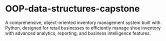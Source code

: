 # OOP-data-structures-capstone
A comprehensive, object-oriented inventory management system built with Python, designed for retail businesses to efficiently manage shoe inventory with advanced analytics, reporting, and business intelligence features.
